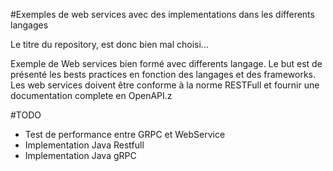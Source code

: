 #Exemples de web services avec des implementations dans les differents langages

Le titre du repository, est donc bien mal choisi...

Exemple de Web services bien formé avec differents langage.
Le but est de présenté les bests practices en fonction des langages et des frameworks.
Les web services doivent être conforme à la norme RESTFull
et fournir une documentation complete en OpenAPI.z

#TODO
* Test de performance entre GRPC et WebService
* Implementation Java Restfull
* Implementation Java gRPC

